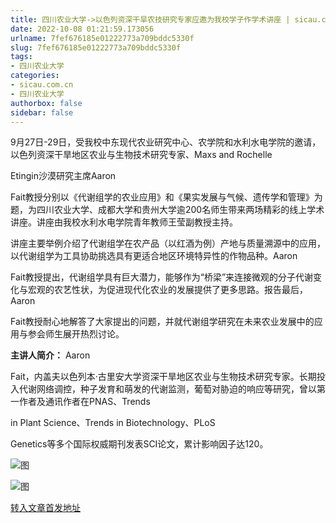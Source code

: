 ```yaml
---
title: 四川农业大学->以色列资深干旱农技研究专家应邀为我校学子作学术讲座 | sicau.com.cn
date: 2022-10-08 01:21:59.173056
urlname: 7fef676185e01222773a709bddc5330f
slug: 7fef676185e01222773a709bddc5330f
tags: 
- 四川农业大学
categories:
- sicau.com.cn
- 四川农业大学
authorbox: false
sidebar: false
---
```

9月27日-29日，受我校中东现代农业研究中心、农学院和水利水电学院的邀请，以色列资深干旱地区农业与生物技术研究专家、Maxs and Rochelle

Etingin沙漠研究主席Aaron

Fait教授分别以《代谢组学的农业应用》和《果实发展与气候、遗传学和管理》为题，为四川农业大学、成都大学和贵州大学逾200名师生带来两场精彩的线上学术讲座。讲座由我校水利水电学院青年教师王莹副教授主持。

<!--more-->

讲座主要举例介绍了代谢组学在农产品（以红酒为例）产地与质量溯源中的应用，以代谢组学为工具协助挑选具有更适合地区环境特异性的作物品种。Aaron

Fait教授提出，代谢组学具有巨大潜力，能够作为“桥梁”来连接微观的分子代谢变化与宏观的农艺性状，为促进现代化农业的发展提供了更多思路。报告最后，Aaron

Fait教授耐心地解答了大家提出的问题，并就代谢组学研究在未来农业发展中的应用与参会师生展开热烈讨论。

**主讲人简介：** Aaron

Fait，内盖夫以色列本·古里安大学资深干旱地区农业与生物技术研究专家。长期投入代谢网络调控，种子发育和萌发的代谢监测，葡萄对胁迫的响应等研究，曾以第一作者及通讯作者在PNAS、Trends

in Plant Science、Trends in Biotechnology、PLoS

Genetics等多个国际权威期刊发表SCI论文，累计影响因子达120。

![图](https://news.sicau.edu.cn/__local/E/CA/05/AD81F89E95831F30DABAA7A6EB0_FEC8143D_55C3.jpg)

![图](https://news.sicau.edu.cn/__local/C/A7/1E/C53D5AADB31E1CBA5797B1A9BC1_7D913E3B_3EEF7.png)

[转入文章首发地址](https://news.sicau.edu.cn/info/1078/69723.htm)
